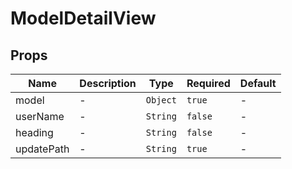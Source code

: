 # ModelDetailView

## Props

<!-- @vuese:ModelDetailView:props:start -->
|Name|Description|Type|Required|Default|
|---|---|---|---|---|
|model|-|`Object`|`true`|-|
|userName|-|`String`|`false`|-|
|heading|-|`String`|`false`|-|
|updatePath|-|`String`|`true`|-|

<!-- @vuese:ModelDetailView:props:end -->


